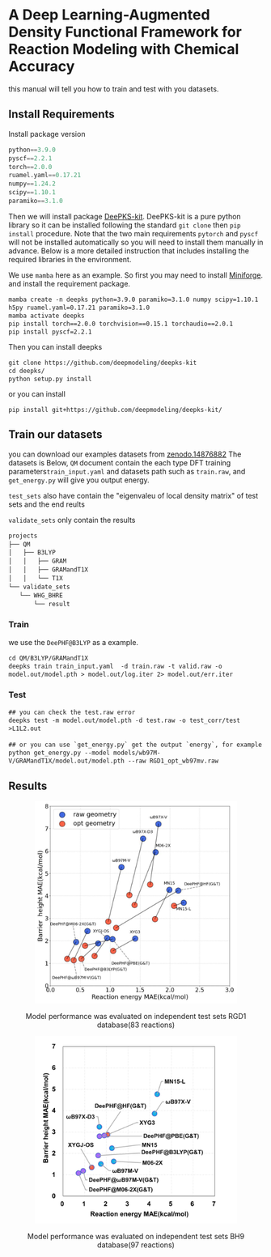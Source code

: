 # A Deep Learning-Augmented Density Functional Framework for Reaction Modeling with Chemical Accuracy

this manual will tell you how to train and test with you datasets.
## Install Requirements
Install package version
```python
python==3.9.0
pyscf==2.2.1
torch==2.0.0
ruamel.yaml==0.17.21
numpy==1.24.2
scipy==1.10.1
paramiko==3.1.0
```
Then we will install package [DeePKS-kit](https://github.com/deepmodeling/deepks-kit).
DeePKS-kit is a pure python library so it can be installed following the standard `git clone` then `pip install` procedure. Note that the two main requirements `pytorch` and `pyscf` will not be installed automatically so you will need to install them manually in advance. Below is a more detailed instruction that includes installing the required libraries in the environment.

We use `mamba` here as an example. So first you may need to install [Miniforge](https://github.com/conda-forge/miniforge). and install the requirement package.
```
mamba create -n deepks python=3.9.0 paramiko=3.1.0 numpy scipy=1.10.1 h5py ruamel.yaml=0.17.21 paramiko=3.1.0
mamba activate deepks
pip install torch==2.0.0 torchvision==0.15.1 torchaudio==2.0.1
pip install pyscf=2.2.1
```
Then you can install deepks
```
git clone https://github.com/deepmodeling/deepks-kit
cd deepks/
python setup.py install
```
or you can install
```
pip install git+https://github.com/deepmodeling/deepks-kit/
```
## Train our datasets
you can download our examples datasets from [zenodo.14876882](https://zenodo.org/records/14876882)
The datasets is Below,  `QM` document contain the each type DFT training parameters`train_input.yaml` and datasets path such as `train.raw`, and `get_energy.py` will give you output energy.

`test_sets` also have contain the "eigenvaleu of local density matrix" of test sets and the end reults

`validate_sets` only contain the results

 ```python
projects
├── QM
│   ├── B3LYP
│   │   ├── GRAM
│   │   ├── GRAMandT1X
│   │   └── T1X
└── validate_sets
    └── WHG_BHRE
        └── result
 ```
### Train
we use the `DeePHF@B3LYP` as a example.
```
cd QM/B3LYP/GRAMandT1X
deepks train train_input.yaml  -d train.raw -t valid.raw -o model.out/model.pth > model.out/log.iter 2> model.out/err.iter
```
### Test
```
## you can check the test.raw error
deepks test -m model.out/model.pth -d test.raw -o test_corr/test >L1L2.out

## or you can use `get_energy.py` get the output `energy`, for example
python get_energy.py --model models/wb97M-V/GRAMandT1X/model.out/model.pth --raw RGD1_opt_wb97mv.raw
```

## Results
<div align="center">
  <img src="./test_sets/Figure3.jpg" width="400px" alt="models in BH9">
  <p>Model performance was evaluated on independent test sets RGD1 database(83 reactions)</p>
</div>



<div align="center">
  <img src="./test_sets/Figure4.jpg" width="400px" alt="models in BH9">
  <p>Model performance was evaluated on independent test sets BH9 database(97 reactions) </p>
</div>

